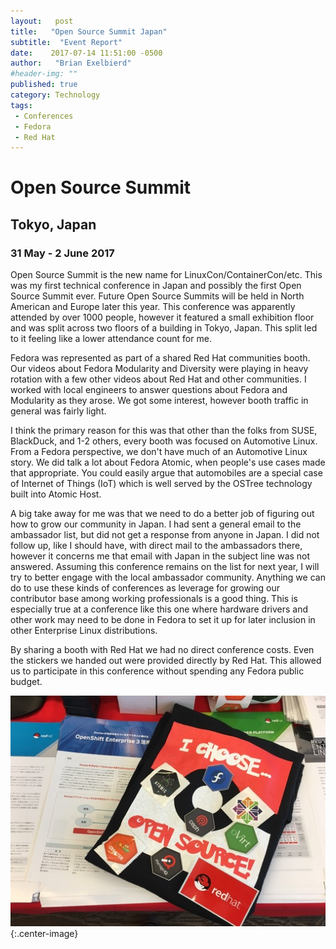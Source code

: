 ```yaml
---
layout:   post
title:   "Open Source Summit Japan"
subtitle:  "Event Report"
date:    2017-07-14 11:51:00 -0500
author:   "Brian Exelbierd"
#header-img: ""
published: true
category: Technology
tags:
 - Conferences
 - Fedora
 - Red Hat
---
```


# Open Source Summit

## Tokyo, Japan

### 31 May - 2 June 2017

Open Source Summit is the new name for LinuxCon/ContainerCon/etc.  This was my first technical conference in Japan and possibly the first Open Source Summit ever.  Future Open Source Summits will be held in North American and Europe later this year.  This conference was apparently attended by over 1000 people, however it featured a small exhibition floor and was split across two floors of a building in Tokyo, Japan.  This split led to it feeling like a lower attendance count for me.

Fedora was represented as part of a shared Red Hat communities booth.  Our videos about Fedora Modularity and Diversity were playing in heavy rotation with a few other videos about Red Hat and other communities.  I worked with local engineers to answer questions about Fedora and Modularity as they arose.  We got some interest, however booth traffic in general was fairly light.

I think the primary reason for this was that other than the folks from SUSE, BlackDuck, and 1-2 others, every booth was focused on Automotive Linux.  From a Fedora perspective, we don't have much of an Automotive Linux story.  We did talk a lot about Fedora Atomic, when people's use cases made that appropriate.  You could easily argue that automobiles are a special case of Internet of Things (IoT) which is well served by the OSTree technology built into Atomic Host.

A big take away for me was that we need to do a better job of figuring out how to grow our community in Japan.  I had sent a general email to the ambassador list, but did not get a response from anyone in Japan.  I did not follow up, like I should have, with direct mail to the ambassadors there, however it concerns me that email with Japan in the subject line was not answered.  Assuming this conference remains on the list for next year, I will try to better engage with the local ambassador community.  Anything we can do to use these kinds of conferences as leverage for growing our contributor base among working professionals is a good thing.  This is especially true at a conference like this one where hardware drivers and other work may need to be done in Fedora to set it up for later inclusion in other Enterprise Linux distributions.

By sharing a booth with Red Hat we had no direct conference costs.  Even the stickers we handed out were provided directly by Red Hat.  This allowed us to participate in this conference without spending any Fedora public budget.

![Swag!](/img/2017/oss-japan.jpg){:.center-image}
